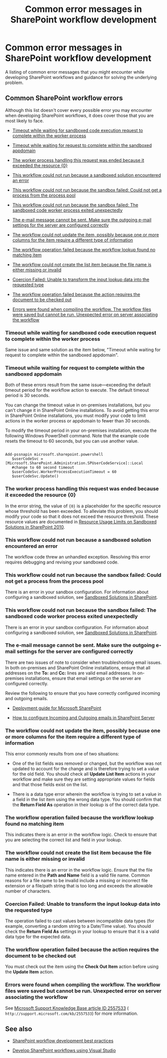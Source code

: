 ﻿---
title: Common error messages in SharePoint workflow development
ms.date: 09/25/2017
ms.prod: sharepoint
ms.assetid: e9bf6878-c722-4b1f-b5b5-b302ae0ea4da
---


# Common error messages in SharePoint workflow development
A listing of common error messages that you might encounter while developing SharePoint workflows and guidance for solving the underlying problem.
## Common SharePoint workflow errors

Although this list doesn't cover every possible error you may encounter when developing SharePoint workflows, it does cover those that you are most likely to face.
  
    
    

-  [Timeout while waiting for sandboxed code execution request to complete within the worker process](#bkmk_error01)
    
  
-  [Timeout while waiting for request to complete within the sandboxed appdomain](#bkmk_error02)
    
  
-  [The worker process handling this request was ended because it exceeded the resource {0}](#bkmk_error03)
    
  
-  [This workflow could not run because a sandboxed solution encountered an error](#bkmk_error04)
    
  
-  [This workflow could not run because the sandbox failed: Could not get a process from the process pool](#bkmk_error05)
    
  
-  [This workflow could not run because the sandbox failed: The sandboxed code worker process exited unexpectedly](#bkmk_error06)
    
  
-  [The e-mail message cannot be sent. Make sure the outgoing e-mail settings for the server are configured correctly](#bkmk_error07)
    
  
-  [The workflow could not update the item, possibly because one or more columns for the item require a different type of information](#bkmk_error08)
    
  
-  [The workflow operation failed because the workflow lookup found no matching item](#bkmk_error09)
    
  
-  [The workflow could not create the list item because the file name is either missing or invalid](#bkmk_error10)
    
  
-  [Coercion Failed: Unable to transform the input lookup data into the requested type](#bkmk_error11)
    
  
-  [The workflow operation failed because the action requires the document to be checked out](#bkmk_error12)
    
  
-  [Errors were found when compiling the workflow. The workflow files were saved but cannot be run. Unexpected error on server associating the workflow](#bkmk_error13)
    
  

### Timeout while waiting for sandboxed code execution request to complete within the worker process
<a name="bkmk_error01"> </a>

Same issue and same solution as the item below, "Timeout while waiting for request to complete within the sandboxed appdomain".
  
    
    

### Timeout while waiting for request to complete within the sandboxed appdomain
<a name="bkmk_error02"> </a>

Both of these errors result from the same issue—exceeding the default timeout period for the workflow action to execute. The default timeout period is 30 seconds.
  
    
    
You can change the timeout value in on-premises installations, but you can't change it in SharePoint Online installations. To avoid getting this error in SharePoint Online installations, you must modify your code to limit actions in the worker process or appdomain to fewer than 30 seconds.
  
    
    
To modify the timeout period in your on-premises installation, execute the following Windows PowerShell command. Note that the example code resets the timeout to 60 seconds, but you can use another value.
  
    
    



```

Add-pssnapin microsoft.sharepoint.powershell
   $userCodeSvc = [Microsoft.SharePoint.Administration.SPUserCodeService]::Local
   #change to 60 second timeout
   $userCodeSvc.WorkerProcessExecutionTimeout = 60 
   $userCodeSvc.Update()
```


### The worker process handling this request was ended because it exceeded the resource {0}
<a name="bkmk_error03"> </a>

In the error string, the value of  `{0}` is a placeholder for the specific resource whose threshold has been exceeded. To alleviate this problem, you should modify your code so that it does not exceed the resource threshold. These resource values are documented in [Resource Usage Limits on Sandboxed Solutions in SharePoint 2010](http://msdn.microsoft.com/en-us/library/gg615462%28v=office.14%29.aspx).
  
    
    

### This workflow could not run because a sandboxed solution encountered an error
<a name="bkmk_error04"> </a>

The workflow code threw an unhandled exception. Resolving this error requires debugging and revising your sandboxed code.
  
    
    

### This workflow could not run because the sandbox failed: Could not get a process from the process pool
<a name="bkmk_error05"> </a>

There is an error in your sandbox configuration. For information about configuring a sandboxed solution, see  [Sandboxed Solutions in SharePoint](http://msdn.microsoft.com/en-us/library/ee536577%28v=office.14%29.aspx).
  
    
    

### This workflow could not run because the sandbox failed: The sandboxed code worker process exited unexpectedly
<a name="bkmk_error06"> </a>

There is an error in your sandbox configuration. For information about configuring a sandboxed solution, see  [Sandboxed Solutions in SharePoint](http://msdn.microsoft.com/en-us/library/ee536577%28v=office.14%29.aspx).
  
    
    

### The e-mail message cannot be sent. Make sure the outgoing e-mail settings for the server are configured correctly
<a name="bkmk_error07"> </a>

There are two issues of note to consider when troubleshooting email issues. In both on-premises and SharePoint Online installations, ensure that all addresses on the **To:** and **Cc:** lines are valid email addresses. In on-premises installations, ensure that email settings on the server are configured correctly.
  
    
    
Review the following to ensure that you have correctly configured incoming and outgoing emails.
  
    
    

-  [Deployment guide for Microsoft SharePoint](http://download.microsoft.com/download/1/F/6/1F6D3BE4-1174-4320-A1D1-C0E2681CCCF3/Deployment-guide-for-SharePoint-2013.pdf)
    
  
-  [How to configure Incoming and Outgoing emails in SharePoint Server](http://blogs.msdn.com/b/pareshg/archive/2010/04/23/how-to-configure-incoming-and-outgoing-emails-in-sharepoint-server-2010.aspx)
    
  

### The workflow could not update the item, possibly because one or more columns for the item require a different type of information
<a name="bkmk_error08"> </a>

This error commonly results from one of two situations:
  
    
    

- One of the list fields was removed or changed, but the workflow was not updated to account for the change and is therefore trying to set a value for the old field. You should check all **Update List Item** actions in your workflow and make sure they are setting appropriate values for fields and that those fields exist on the list.
    
  
- There is a data type error wherein the workflow is trying to set a value in a field in the list item using the wrong data type. You should confirm that the **Return Field As** operation in their lookup is of the correct data type.
    
  

### The workflow operation failed because the workflow lookup found no matching item
<a name="bkmk_error09"> </a>

This indicates there is an error in the workflow logic. Check to ensure that you are selecting the correct list and field in your lookup.
  
    
    

### The workflow could not create the list item because the file name is either missing or invalid
<a name="bkmk_error10"> </a>

This indicates there is an error in the workflow logic. Ensure that the file name entered in the **Path and Name** field is a valid file name. Common reasons for a file name to be invalid include a missing or incorrect file extension or a file/path string that is too long and exceeds the allowable number of characters.
  
    
    

### Coercion Failed: Unable to transform the input lookup data into the requested type
<a name="bkmk_error11"> </a>

The operation failed to cast values between incompatible data types (for example, converting a random string to a Date/Time value). You should check the **Return Field As** settings in your lookup to ensure that it is a valid data type for the expected data.
  
    
    

### The workflow operation failed because the action requires the document to be checked out
<a name="bkmk_error12"> </a>

You must check out the item using the **Check Out Item** action before using the **Update Item** action.
  
    
    

### Errors were found when compiling the workflow. The workflow files were saved but cannot be run. Unexpected error on server associating the workflow
<a name="bkmk_error13"> </a>

See  [Microsoft Support Knowledge Base article ID 2557533](http://support.microsoft.com/kb/2557533) ( `http://support.microsoft.com/kb/2557533`) for more information.
  
    
    

## See also
<a name="bk_addresources"> </a>


-  [SharePoint workflow development best practices](sharepoint-workflow-development-best-practices.md)
    
  
-  [Develop SharePoint workflows using Visual Studio](develop-sharepoint-workflows-using-visual-studio.md)
    
  

  
    
    


